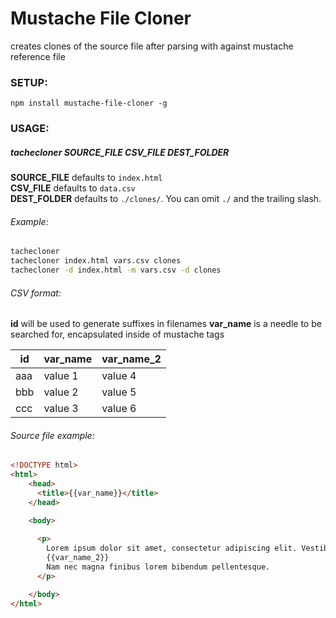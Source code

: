 Mustache File Cloner
====================

creates clones of the source file after parsing with against mustache reference file

### SETUP:
```npm install mustache-file-cloner -g```

### USAGE:
##### tachecloner SOURCE_FILE CSV_FILE DEST_FOLDER
__SOURCE_FILE__ defaults to `index.html`  
__CSV_FILE__ defaults to `data.csv`  
__DEST_FOLDER__ defaults to `./clones/`. You can omit `./` and the trailing slash.  

###### Example: 
```sh
tachecloner
tachecloner index.html vars.csv clones
tachecloner -d index.html -m vars.csv -d clones
```

###### CSV format:
__id__ will be used to generate suffixes in filenames
__var_name__ is a needle to be searched for, encapsulated inside of mustache tags

| id  | var_name | var_name_2 |
|-----|----------|------------|
| aaa | value 1  | value 4    |
| bbb | value 2  | value 5    |
| ccc | value 3  | value 6    |


###### Source file example:
```html
<!DOCTYPE html>
<html>
    <head>
      <title>{{var_name}}</title>
    </head>

    <body>
        
      <p>
        Lorem ipsum dolor sit amet, consectetur adipiscing elit. Vestibulum eu venenatis ante. 
        {{var_name_2}}
        Nam nec magna finibus lorem bibendum pellentesque.
      </p>

    </body>
</html>
```
